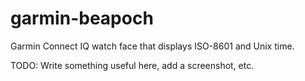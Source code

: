 # garmin-beapoch

Garmin Connect IQ watch face that displays ISO-8601 and Unix time.

TODO: Write something useful here, add a screenshot, etc.
